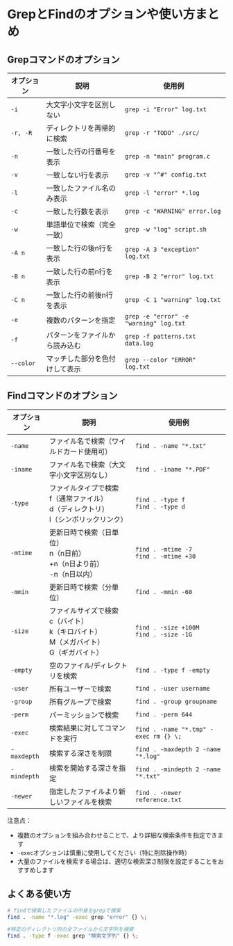 # GrepとFindのオプションや使い方まとめ

## Grepコマンドのオプション

| オプション | 説明 | 使用例 |
|------------|------|---------|
| `-i` | 大文字小文字を区別しない | `grep -i "Error" log.txt` |
| `-r, -R` | ディレクトリを再帰的に検索 | `grep -r "TODO" ./src/` |
| `-n` | 一致した行の行番号を表示 | `grep -n "main" program.c` |
| `-v` | 一致しない行を表示 | `grep -v "^#" config.txt` |
| `-l` | 一致したファイル名のみ表示 | `grep -l "error" *.log` |
| `-c` | 一致した行数を表示 | `grep -c "WARNING" error.log` |
| `-w` | 単語単位で検索（完全一致） | `grep -w "log" script.sh` |
| `-A n` | 一致した行の後n行を表示 | `grep -A 3 "exception" log.txt` |
| `-B n` | 一致した行の前n行を表示 | `grep -B 2 "error" log.txt` |
| `-C n` | 一致した行の前後n行を表示 | `grep -C 1 "warning" log.txt` |
| `-e` | 複数のパターンを指定 | `grep -e "error" -e "warning" log.txt` |
| `-f` | パターンをファイルから読み込む | `grep -f patterns.txt data.log` |
| `--color` | マッチした部分を色付けして表示 | `grep --color "ERROR" log.txt` |

## Findコマンドのオプション

| オプション | 説明 | 使用例 |
|------------|------|---------|
| `-name` | ファイル名で検索（ワイルドカード使用可） | `find . -name "*.txt"` |
| `-iname` | ファイル名で検索（大文字小文字区別なし） | `find . -iname "*.PDF"` |
| `-type` | ファイルタイプで検索<br>f（通常ファイル）<br>d（ディレクトリ）<br>l（シンボリックリンク） | `find . -type f`<br>`find . -type d` |
| `-mtime` | 更新日時で検索（日単位）<br>n（n日前）<br>+n（n日より前）<br>-n（n日以内） | `find . -mtime -7`<br>`find . -mtime +30` |
| `-mmin` | 更新日時で検索（分単位） | `find . -mmin -60` |
| `-size` | ファイルサイズで検索<br>c（バイト）<br>k（キロバイト）<br>M（メガバイト）<br>G（ギガバイト） | `find . -size +100M`<br>`find . -size -1G` |
| `-empty` | 空のファイル/ディレクトリを検索 | `find . -type f -empty` |
| `-user` | 所有ユーザーで検索 | `find . -user username` |
| `-group` | 所有グループで検索 | `find . -group groupname` |
| `-perm` | パーミッションで検索 | `find . -perm 644` |
| `-exec` | 検索結果に対してコマンドを実行 | `find . -name "*.tmp" -exec rm {} \;` |
| `-maxdepth` | 検索する深さを制限 | `find . -maxdepth 2 -name "*.log"` |
| `-mindepth` | 検索を開始する深さを指定 | `find . -mindepth 2 -name "*.txt"` |
| `-newer` | 指定したファイルより新しいファイルを検索 | `find . -newer reference.txt` |

注意点：
- 複数のオプションを組み合わせることで、より詳細な検索条件を指定できます
- `-exec`オプションは慎重に使用してください（特に削除操作時）
- 大量のファイルを検索する場合は、適切な検索深さ制限を設定することをおすすめします


## よくある使い方

```bash
# findで検索したファイルの中身をgrepで検索
find . -name "*.log" -exec grep "error" {} \;

#特定のディレクトリ内の全ファイルから文字列を検索
find . -type f -exec grep "検索文字列" {} \;
```
